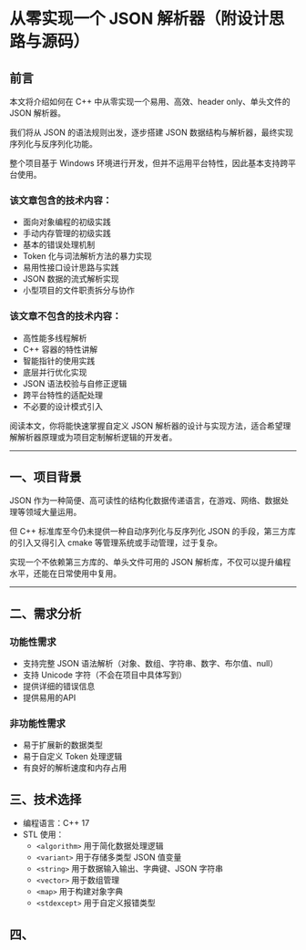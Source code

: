 # 从零实现一个 JSON 解析器（附设计思路与源码）

## 前言

本文将介绍如何在 C++ 中从零实现一个易用、高效、header only、单头文件的 JSON 解析器。

我们将从 JSON 的语法规则出发，逐步搭建 JSON 数据结构与解析器，最终实现序列化与反序列化功能。

整个项目基于 Windows 环境进行开发，但并不运用平台特性，因此基本支持跨平台使用。

### 该文章包含的技术内容：
- 面向对象编程的初级实践
- 手动内存管理的初级实践
- 基本的错误处理机制
- Token 化与词法解析方法的暴力实现
- 易用性接口设计思路与实践
- JSON 数据的流式解析实现
- 小型项目的文件职责拆分与协作

### 该文章不包含的技术内容：
- 高性能多线程解析
- C++ 容器的特性讲解
- 智能指针的使用实践
- 底层并行优化实现
- JSON 语法校验与自修正逻辑
- 跨平台特性的适配处理
- 不必要的设计模式引入

阅读本文，你将能快速掌握自定义 JSON 解析器的设计与实现方法，适合希望理解解析器原理或为项目定制解析逻辑的开发者。

---

## 一、项目背景

JSON 作为一种简便、高可读性的结构化数据传递语言，在游戏、网络、数据处理等领域大量运用。

但 C++ 标准库至今仍未提供一种自动序列化与反序列化 JSON 的手段，第三方库的引入又得引入 cmake 等管理系统或手动管理，过于复杂。

实现一个不依赖第三方库的、单头文件可用的 JSON 解析库，不仅可以提升编程水平，还能在日常使用中复用。

---

## 二、需求分析

### 功能性需求
- 支持完整 JSON 语法解析（对象、数组、字符串、数字、布尔值、null）
- 支持 Unicode 字符（不会在项目中具体写到）
- 提供详细的错误信息
- 提供易用的API

### 非功能性需求
- 易于扩展新的数据类型
- 易于自定义 Token 处理逻辑
- 有良好的解析速度和内存占用

## 三、技术选择

- 编程语言：C++ 17
- STL 使用：
    - `<algorithm>` 用于简化数据处理逻辑
    - `<variant>` 用于存储多类型 JSON 值变量
    - `<string>` 用于数据输入输出、字典键、JSON 字符串
    - `<vector>` 用于数组管理
    - `<map>` 用于构建对象字典
    - `<stdexcept>` 用于自定义报错类型

## 四、